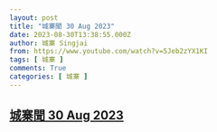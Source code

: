 ```yaml
---
layout: post
title: "城寨聞 30 Aug 2023"
date: 2023-08-30T13:38:55.000Z
author: 城寨 Singjai
from: https://www.youtube.com/watch?v=5Jeb2zYX1KI
tags: [ 城寨 ]
comments: True
categories: [ 城寨 ]
---
```

<!--1693402735000-->
[城寨聞 30 Aug 2023](https://www.youtube.com/watch?v=5Jeb2zYX1KI)
------

<div>

</div>
